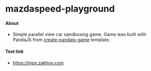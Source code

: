 # mazdaspeed-playground

#### About

-   Simple parallel view car sandboxing game. Game was built with PandaJS from [create-pandajs-game](https://github.com/zakhov/create-pandajs-game) template.

#### Test link

-   https://mps.zakhov.com
